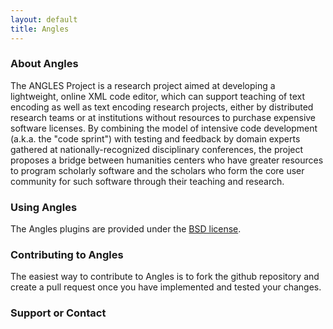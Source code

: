 ```yaml
---
layout: default
title: Angles
---
```

### About Angles

The ANGLES Project is a research project aimed at developing a 
lightweight, online XML code editor, which can support teaching of 
text encoding as well as text encoding research projects, either by 
distributed research teams or at institutions without resources to 
purchase expensive software licenses. By combining the model of 
intensive code development (a.k.a. the "code sprint") with testing 
and feedback by domain experts gathered at nationally-recognized 
disciplinary conferences, the project proposes a bridge between 
humanities centers who have greater resources to program scholarly 
software and the scholars who form the core user community for such 
software through their teaching and research.

### Using Angles

The Angles plugins are provided under the [BSD license](http://opensource.org/licenses/bsd-license.php).

### Contributing to Angles

The easiest way to contribute to Angles is to fork the github 
repository and create a pull request once you have implemented and 
tested your changes.

### Support or Contact

